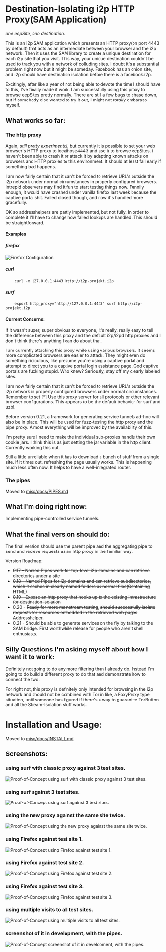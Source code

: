 Destination-Isolating i2p HTTP Proxy(SAM Application)
=====================================================

*one eepSite, one destination.*

This is an i2p SAM application which presents an HTTP proxy(on port 4443 by
default) that acts as an intermediate between your browser and the i2p network.
Then it uses the SAM library to create a unique destination for each i2p site
that you visit. This way, your unique destination couldn't be used to track you
with a network of colluding sites. I doubt it's a substantial problem right now
but it might be someday. Facebook has an onion site, and i2p should have
destination isolation before there is a facebook.i2p.

Excitingly, after like a year of not being able to devote the time I should
have to this, I've finally made it work. I am successfully using this proxy to
browse eepSites pretty normally. There are still a few bugs to chase down, but
if somebody else wanted to try it out, I might not *totally* embarass myself.

What works so far:
------------------

### The http proxy

Again, *still pretty experimental*, but currently it is possible to set
your web browser's HTTP proxy to localhost:4443 and use it to browse eepSites.
I haven't been able to crash it or attack it by adapting known attacks on
browsers and HTTP proxies to this environment. It should at least fail early if
something bad happens.

I am now fairly certain that it can't be forced to retrieve URL's outside the
i2p network under normal circumstances in properly configured browsers. Intrepid
observers may find it fun to start testing things now. Funnily enough, it would
have crashed under vanilla firefox last week because the captive portal shit.
Failed closed though, and now it's handled more gracefully.

OK so addresshelpers are partly implemented, but not fully. In order to complete
it I'll have to change how failed lookups are handled. This should be
straightforward.

#### Examples

##### firefox

![Firefox Configuration](misc/firefox.png)

##### curl

        curl -x 127.0.0.1:4443 http://i2p-projekt.i2p

##### surf

        export http_proxy="http://127.0.0.1:4443" surf http://i2p-projekt.i2p

#### Current Concerns:

If it wasn't super, super obvious to everyone, it's really, really easy to tell
the difference between this proxy and the default i2p/i2pd http proxies and I
don't think there's anything I can do about that.

I am currently attacking this proxy while using various browsers. It seems more
complicated browsers are easier to attack. They might even do something
ridiculous, like presume you're using a captive portal and attempt to direct
you to a captive portal login assistance page. God captive portals are fucking
stupid. Who knew? Seriously, stay off my clearly labeled sites.

I am now fairly certain that it can't be forced to retrieve URL's outside the
i2p network in properly configured browsers under normal circumstances. Remember
to set [*] Use this proxy server for all protocols or other relevant browser
configurations. This appears to be the default behavior for surf and uzbl.

Before version 0.21, a framework for generating service tunnels ad-hoc will also
be in place. This will be used for fuzz-testing the http proxy and the pipe
proxy. Almost everything will be improved by the availability of this.

I'm pretty sure I need to make the individual sub-proxies handle their own
cookie jars. I think this is as just setting the jar variable in the http
client. Currently working this out.

Still a little unreliable when it has to download a bunch of stuff from a single
site. If it times out, refreshing the page usually works. This is happening much
less often now. It helps to have a well-integrated router.

### The pipes

Moved to [misc/docs/PIPES.md](misc/docs/PIPES.md)

What I'm doing right now:
-------------------------

Implementing pipe-controlled service tunnels.

What the final version should do:
---------------------------------

The final version should use the parent pipe and the aggregating pipe to send
and recieve requests as an http proxy in the familiar way.

Version Roadmap:

  * ~~0.17 - Named Pipes work for top-level i2p domains and can retrieve~~
   ~~directories under a site~~
  * ~~0.18 - Named Pipes for i2p domains and can retrieve subdirectories,~~
   ~~which it caches in clearly-named folders as normal files(Containing HTML)~~
  * ~~0.19 - Expose an http proxy that hooks up to the existing infrastructure~~
   ~~for destination isolation~~
  * 0.20 - ~~Ready for more mainstream testing~~, ~~should successfully isolate~~
   ~~requests for resources embedded in the retrieved web pages Addresshelper.~~
  * 0.21 - Should be able to generate services on the fly by talking to the SAM
  bridge. First worthwhile release for people who aren't shell enthusiasts.

Silly Questions I'm asking myself about how I want it to work:
--------------------------------------------------------------

Definitely not going to do any more filtering than I already do. Instead I'm
going to do build a different proxy to do that and demonstrate how to connect
the two.

For right not, this proxy is definitely only intended for browsing in the i2p
network and should not be combined with Tor in like, a FoxyProxy type situation,
until someone has figured if there's a way to guarantee TorButton and all the
Stream-Isolation stuff works.

Installation and Usage:
=======================

Moved to [misc/docs/INSTALL.md](misc/docs/INSTALL.md)

Screenshots:
------------

### using surf with classic proxy against 3 test sites.

![Proof-of-Concept using surf with classic proxy against 3 test sites.](misc/screenshot-classic.png)

### using surf against 3 test sites.

![Proof-of-Concept using surf against 3 test sites.](misc/screenshot-browser.png)

### using the new proxy against the same site twice.

![Proof-of-Concept using the new proxy against the same site twice.](misc/screenshot-browser-samesite.png)

### using Firefox against test site 1.

![Proof-of-Concept using Firefox against test site 1.](misc/screenshot-firefox-1.png)

### using Firefox against test site 2.

![Proof-of-Concept using Firefox against test site 2.](misc/screenshot-firefox-2.png)

### using Firefox against test site 3.

![Proof-of-Concept using Firefox against test site 3.](misc/screenshot-firefox-3.png)

### using multiple visits to all test sites.

![Proof-of-Concept using multiple visits to all test sites.](misc/screenshot-multivisit.png)

### screenshot of it in development, with the pipes.

![Proof-of-Concept screenshot of it in development, with the pipes.](misc/screenshot-pipes.png)
